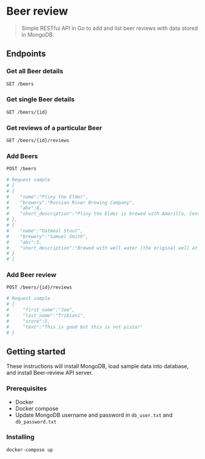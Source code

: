 # Beer review

> Simple RESTful API in Go to add and list beer reviews with data stored in MongoDB.

## Endpoints

### Get all Beer details
``` bash
GET /beers
```
### Get single Beer details
``` bash
GET /beers/{id}
```
### Get reviews of a particular Beer
``` bash
GET /beers/{id}/reviews
```

### Add Beers
``` bash
POST /beers

# Request sample
# [
# {
#    "name":"Pliny the Elder",
#    "brewery":"Russian River Brewing Company",
#    "abv":8,
#    "short_description":"Pliny the Elder is brewed with Amarillo, Centennial, CTZ, and Simcoe hops. It is well-balanced with malt, hops, and alcohol, slightly bitter with a fresh hop aroma of floral, citrus, and pine."
# },
# {
#    "name":"Oatmeal Stout",
#    "brewery":"Samuel Smith",
#    "abv":5,
#    "short_description":"Brewed with well water (the original well at the Old Brewery, sunk in 1758, is still in use, with the hard well water being drawn from 85 feet underground); fermented in ‘stone Yorkshire squares’ to create an almost opaque, wonderfully silky and smooth textured ale with a complex medium dry palate and bittersweet finish."
# }
# ]
```
### Add Beer review
``` bash
POST /beers/{id}/reviews

# Request sample
# {
#     "first_name":"Joe",
#     "last_name":"Tribiani",
#     "score":5,
#     "text":"This is good but this is not pizza!"
# }
```

## Getting started
These instructions will install MongoDB, load sample data into database, and install Beer-review API server.

### Prerequisites
* Docker
* Docker compose
* Update MongoDB username and password in `db_user.txt` and `db_password.txt`

### Installing
``` bash
docker-compose up
```
